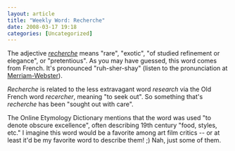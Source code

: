 ```yaml
---
layout: article
title: "Weekly Word: Recherche"
date: 2008-03-17 19:18
categories: [Uncategorized]
---
```

The adjective <em><a href="http://dictionary.reference.com/browse/recherche">recherche</a></em> means "rare", "exotic", "of studied refinement or elegance", or "pretentious". As you may have guessed, this word comes from French. It's pronounced "ruh-sher-shay" (listen to the pronunciation at <a href="http://www.merriam-webster.com/cgi-bin/audio.pl?recher01.wav=recherche" title="Pronunciation of Recherche">Merriam-Webster</a>).

<em>Recherche</em> is related to the less extravagant word <em>research</em> via the Old French word <em>recercher</em>, meaning "to seek out". So something that's <em>recherche</em> has been "sought out with care".

The Online Etymology Dictionary mentions that the word was used "to denote obscure excellence", often describing 19th century "food, styles, etc." I imagine this word would be a favorite among art film critics -- or at least it'd be my favorite word to describe them! ;) Nah, just some of them.
